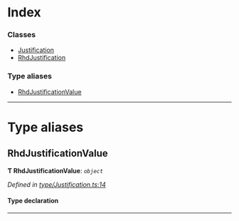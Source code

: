 

# Index

### Classes

* [Justification](../classes/_type_justification_.justification.md)
* [RhdJustification](../classes/_type_justification_.rhdjustification.md)

### Type aliases

* [RhdJustificationValue](_type_justification_.md#rhdjustificationvalue)

---

# Type aliases

<a id="rhdjustificationvalue"></a>

##  RhdJustificationValue

**Ƭ RhdJustificationValue**: *`object`*

*Defined in [type/Justification.ts:14](https://github.com/polkadot-js/api/blob/833b49d/packages/types/src/type/Justification.ts#L14)*

#### Type declaration

___


